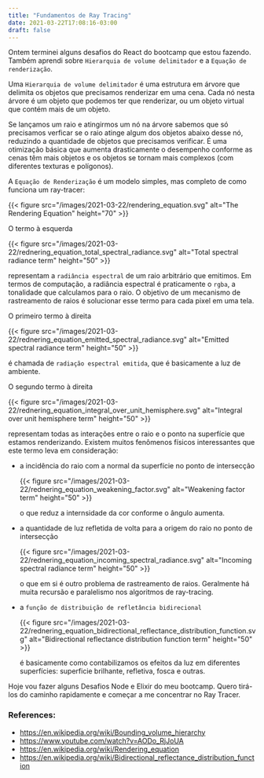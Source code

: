 ```yaml
---
title: "Fundamentos de Ray Tracing"
date: 2021-03-22T17:08:16-03:00
draft: false
---
```


Ontem terminei alguns desafios do React do bootcamp que estou fazendo.
Também aprendi sobre `Hierarquia de volume delimitador`
e a `Equação de renderização`.

Uma `Hierarquia de volume delimitador` é uma estrutura em árvore que
delimita os objetos que precisamos renderizar em uma cena.
Cada nó nesta árvore é um objeto que podemos ter que renderizar,
ou um objeto virtual que contém mais de um objeto.

Se lançamos um raio e atingirmos um nó na árvore
sabemos que só precisamos verficar se o raio atinge
algum dos objetos abaixo desse nó,
reduzindo a quantidade de objetos que precisamos verificar.
É uma otimização básica que aumenta drasticamente o desempenho
conforme as cenas têm mais objetos e os objetos se tornam mais complexos
(com diferentes texturas e polígonos).

A `Equação de Renderização` é um modelo simples, mas completo
de como funciona um ray-tracer:

{{< figure src="/images/2021-03-22/rendering_equation.svg"
           alt="The Rendering Equation" height="70" >}}

O termo à esquerda

{{< figure src="/images/2021-03-22/rednering_equation_total_spectral_radiance.svg"
           alt="Total spectral radiance term" height="50" >}}

representam a `radiância espectral` de um raio arbitrário que emitimos.
Em termos de computação, a radiância espectral é praticamente o `rgba`,
a tonalidade que calculamos para o raio.
O objetivo de um mecanismo de rastreamento de raios é solucionar esse termo
para cada pixel em uma tela.

O primeiro termo à direita

{{< figure src="/images/2021-03-22/rednering_equation_emitted_spectral_radiance.svg"
           alt="Emitted spectral radiance term" height="50" >}}

é chamada de `radiação espectral emitida`, que é basicamente a luz de ambiente.

O segundo termo à direita

{{< figure src="/images/2021-03-22/rednering_equation_integral_over_unit_hemisphere.svg"
           alt="Integral over unit hemisphere term" height="50" >}}

representam todas as interações entre o raio
e o ponto na superfície que estamos renderizando.
Existem muitos fenômenos físicos interessantes
que este termo leva em consideração:

- a incidência do raio com a normal da superfície no ponto de intersecção

  {{< figure src="/images/2021-03-22/rednering_equation_weakening_factor.svg"
             alt="Weakening factor term" height="50" >}}

  o que reduz a internsidade da cor conforme o ângulo aumenta.

- a quantidade de luz refletida de volta para a origem do raio no ponto de intersecção

  {{< figure src="/images/2021-03-22/rednering_equation_incoming_spectral_radiance.svg"
             alt="Incoming spectral radiance term" height="50" >}}

  o que em si é outro problema de rastreamento de raios.
  Geralmente há muita recursão e paralelismo nos algoritmos de ray-tracing.

- a `função de distribuição de refletância bidirecional`

  {{< figure src="/images/2021-03-22/rednering_equation_bidirectional_reflectance_distribution_function.svg"
             alt="Bidirectional reflectance distribution function term" height="50" >}}

  é basicamente como contabilizamos os efeitos da luz em diferentes superfícies:
  superficie brilhante, refletiva, fosca e outras.

Hoje vou fazer alguns Desafios Node e Elixir do meu bootcamp.
Quero tirá-los do caminho rapidamente e começar a me concentrar no Ray Tracer.

### References:

- https://en.wikipedia.org/wiki/Bounding_volume_hierarchy
- https://www.youtube.com/watch?v=AODo_RjJoUA
- https://en.wikipedia.org/wiki/Rendering_equation
- https://en.wikipedia.org/wiki/Bidirectional_reflectance_distribution_function
